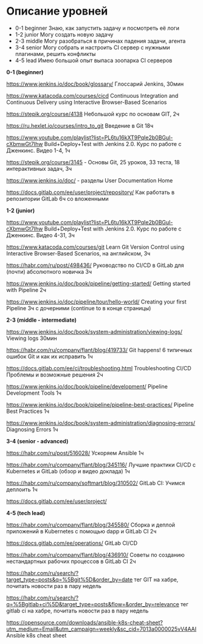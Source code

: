 # Описание уровней
<ul>
    <li>0-1 beginner Знаю, как запустить задачу и посмотреть её логи</li>
    <li>1-2 junior Могу создать новую задачу</li>
    <li>2-3 middle Могу разобраться в причинах падения задачи, агента</li>
    <li>3-4 senior Могу собрать и настроить CI сервер с нужными плагинами, решить конфликты</li>
    <li>4-5 lead Имею большой опыт выпаса зоопарка CI серверов</li>
</ul>

**0-1 (beginner)**

https://www.jenkins.io/doc/book/glossary/ Глоссарий Jenkins, 30мин

https://www.katacoda.com/courses/cicd Continuous Integration and Continuous Delivery using Interactive Browser-Based Scenarios

https://stepik.org/course/4138 Небольшой курс по основам GIT, 2ч

https://ru.hexlet.io/courses/intro_to_git Введение в Git 18ч

https://www.youtube.com/playlist?list=PL6tu16kXT9PqIe2b0BGul-cXbmwGt7Ihw Build+Deploy+Test with Jenkins 2.0. Курс по работе с Дженкинс. Видео 1-4, 1ч

https://stepik.org/course/3145 - Основы Git, 25 уроков, 33 теста, 18 интерактивных задач, 3ч

https://www.jenkins.io/doc/ - разделы User Documentation Home

https://docs.gitlab.com/ee/user/project/repository/ Как работать в репозитории GitLab 6ч со вложенными

**1-2 (junior)**

https://www.youtube.com/playlist?list=PL6tu16kXT9PqIe2b0BGul-cXbmwGt7Ihw Build+Deploy+Test with Jenkins 2.0. Курс по работе с Дженкинс. Видео 4-31, 3ч

https://www.katacoda.com/courses/git Learn Git Version Control using Interactive Browser-Based Scenarios, на английском, 3ч

https://habr.com/ru/post/498436/ Руководство по CI/CD в GitLab для (почти) абсолютного новичка 3ч

https://www.jenkins.io/doc/book/pipeline/getting-started/ Getting started with Pipeline 2ч

https://www.jenkins.io/doc/pipeline/tour/hello-world/ Creating your first Pipeline 3ч с дочерними (continue to в конце страницы)

**2-3 (middle - intermediate)**

https://www.jenkins.io/doc/book/system-administration/viewing-logs/ Viewing logs 30мин

https://habr.com/ru/company/flant/blog/419733/ Git happens! 6 типичных ошибок Git и как их исправить 1ч

https://docs.gitlab.com/ee/ci/troubleshooting.html Troubleshooting CI/CD Проблемы и возможные решения 2ч

https://www.jenkins.io/doc/book/pipeline/development/ Pipeline Development Tools 1ч

https://www.jenkins.io/doc/book/pipeline/pipeline-best-practices/ Pipeline Best Practices 1ч

https://www.jenkins.io/doc/book/system-administration/diagnosing-errors/ Diagnosing Errors 1ч

**3-4 (senior - advanced)**

https://habr.com/ru/post/516028/ Ускоряем Ansible 1ч

https://habr.com/ru/company/flant/blog/345116/  Лучшие практики CI/CD с Kubernetes и GitLab (обзор и видео доклада) 1ч

https://habr.com/ru/company/softmart/blog/310502/ GitLab CI: Учимся деплоить 1ч

https://docs.gitlab.com/ee/user/project/

**4-5 (tech lead)**

https://habr.com/ru/company/flant/blog/345580/  Сборка и дeплой приложений в Kubernetes с помощью dapp и GitLab CI  2ч

https://docs.gitlab.com/ee/operations/ GitLab CI/CD

https://habr.com/ru/company/flant/blog/436910/  Советы по созданию нестандартных рабочих процессов в GitLab CI 2ч

https://habr.com/ru/search/?target_type=posts&q=%5Bgit%5D&order_by=date тег GIT на хабре, почитать новости раз в пару недель

https://habr.com/ru/search/?q=%5Bgitlab+ci%5D&target_type=posts&flow=&order_by=relevance  тег gitlab ci на хабре, почитать новости раз в пару недель

https://opensource.com/downloads/ansible-k8s-cheat-sheet?utm_medium=Email&utm_campaign=weekly&sc_cid=7013a0000025vV4AAI Ansible k8s cheat sheet